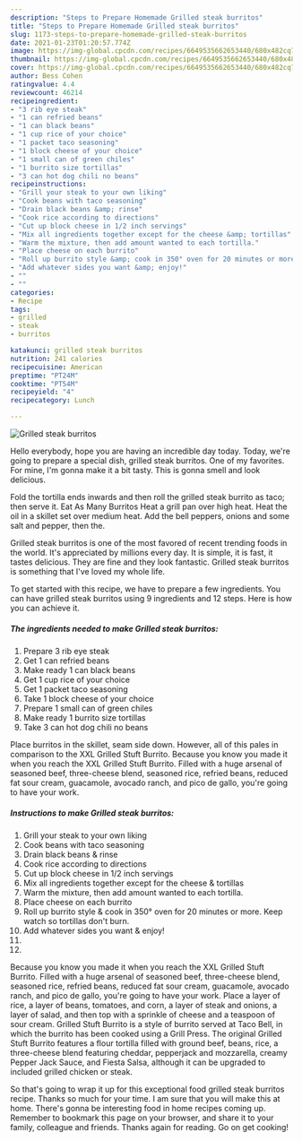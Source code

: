```yaml
---
description: "Steps to Prepare Homemade Grilled steak burritos"
title: "Steps to Prepare Homemade Grilled steak burritos"
slug: 1173-steps-to-prepare-homemade-grilled-steak-burritos
date: 2021-01-23T01:20:57.774Z
image: https://img-global.cpcdn.com/recipes/6649535662653440/680x482cq70/grilled-steak-burritos-recipe-main-photo.jpg
thumbnail: https://img-global.cpcdn.com/recipes/6649535662653440/680x482cq70/grilled-steak-burritos-recipe-main-photo.jpg
cover: https://img-global.cpcdn.com/recipes/6649535662653440/680x482cq70/grilled-steak-burritos-recipe-main-photo.jpg
author: Bess Cohen
ratingvalue: 4.4
reviewcount: 46214
recipeingredient:
- "3 rib eye steak"
- "1 can refried beans"
- "1 can black beans"
- "1 cup rice of your choice"
- "1 packet taco seasoning"
- "1 block cheese of your choice"
- "1 small can of green chiles"
- "1 burrito size tortillas"
- "3 can hot dog chili no beans"
recipeinstructions:
- "Grill your steak to your own liking"
- "Cook beans with taco seasoning"
- "Drain black beans &amp; rinse"
- "Cook rice according to directions"
- "Cut up block cheese in 1/2 inch servings"
- "Mix all ingredients together except for the cheese &amp; tortillas"
- "Warm the mixture, then add amount wanted to each tortilla."
- "Place cheese on each burrito"
- "Roll up burrito style &amp; cook in 350° oven for 20 minutes or more. Keep watch so tortillas don&#39;t burn."
- "Add whatever sides you want &amp; enjoy!"
- ""
- ""
categories:
- Recipe
tags:
- grilled
- steak
- burritos

katakunci: grilled steak burritos 
nutrition: 241 calories
recipecuisine: American
preptime: "PT24M"
cooktime: "PT54M"
recipeyield: "4"
recipecategory: Lunch

---
```



![Grilled steak burritos](https://img-global.cpcdn.com/recipes/6649535662653440/680x482cq70/grilled-steak-burritos-recipe-main-photo.jpg)

Hello everybody, hope you are having an incredible day today. Today, we're going to prepare a special dish, grilled steak burritos. One of my favorites. For mine, I'm gonna make it a bit tasty. This is gonna smell and look delicious.

Fold the tortilla ends inwards and then roll the grilled steak burrito as taco; then serve it. Eat As Many Burritos Heat a grill pan over high heat. Heat the oil in a skillet set over medium heat. Add the bell peppers, onions and some salt and pepper, then the.

Grilled steak burritos is one of the most favored of recent trending foods in the world. It's appreciated by millions every day. It is simple, it is fast, it tastes delicious. They are fine and they look fantastic. Grilled steak burritos is something that I've loved my whole life.


To get started with this recipe, we have to prepare a few ingredients. You can have grilled steak burritos using 9 ingredients and 12 steps. Here is how you can achieve it.

<!--inarticleads1-->

##### The ingredients needed to make Grilled steak burritos:

1. Prepare 3 rib eye steak
1. Get 1 can refried beans
1. Make ready 1 can black beans
1. Get 1 cup rice of your choice
1. Get 1 packet taco seasoning
1. Take 1 block cheese of your choice
1. Prepare 1 small can of green chiles
1. Make ready 1 burrito size tortillas
1. Take 3 can hot dog chili no beans


Place burritos in the skillet, seam side down. However, all of this pales in comparison to the XXL Grilled Stuft Burrito. Because you know you made it when you reach the XXL Grilled Stuft Burrito. Filled with a huge arsenal of seasoned beef, three-cheese blend, seasoned rice, refried beans, reduced fat sour cream, guacamole, avocado ranch, and pico de gallo, you&#39;re going to have your work. 

<!--inarticleads2-->

##### Instructions to make Grilled steak burritos:

1. Grill your steak to your own liking
1. Cook beans with taco seasoning
1. Drain black beans &amp; rinse
1. Cook rice according to directions
1. Cut up block cheese in 1/2 inch servings
1. Mix all ingredients together except for the cheese &amp; tortillas
1. Warm the mixture, then add amount wanted to each tortilla.
1. Place cheese on each burrito
1. Roll up burrito style &amp; cook in 350° oven for 20 minutes or more. Keep watch so tortillas don&#39;t burn.
1. Add whatever sides you want &amp; enjoy!
1. 
1. 


Because you know you made it when you reach the XXL Grilled Stuft Burrito. Filled with a huge arsenal of seasoned beef, three-cheese blend, seasoned rice, refried beans, reduced fat sour cream, guacamole, avocado ranch, and pico de gallo, you&#39;re going to have your work. Place a layer of rice, a layer of beans, tomatoes, and corn, a layer of steak and onions, a layer of salad, and then top with a sprinkle of cheese and a teaspoon of sour cream. Grilled Stuft Burrito is a style of burrito served at Taco Bell, in which the burrito has been cooked using a Grill Press. The original Grilled Stuft Burrito features a flour tortilla filled with ground beef, beans, rice, a three-cheese blend featuring cheddar, pepperjack and mozzarella, creamy Pepper Jack Sauce, and Fiesta Salsa, although it can be upgraded to included grilled chicken or steak. 

So that's going to wrap it up for this exceptional food grilled steak burritos recipe. Thanks so much for your time. I am sure that you will make this at home. There's gonna be interesting food in home recipes coming up. Remember to bookmark this page on your browser, and share it to your family, colleague and friends. Thanks again for reading. Go on get cooking!

